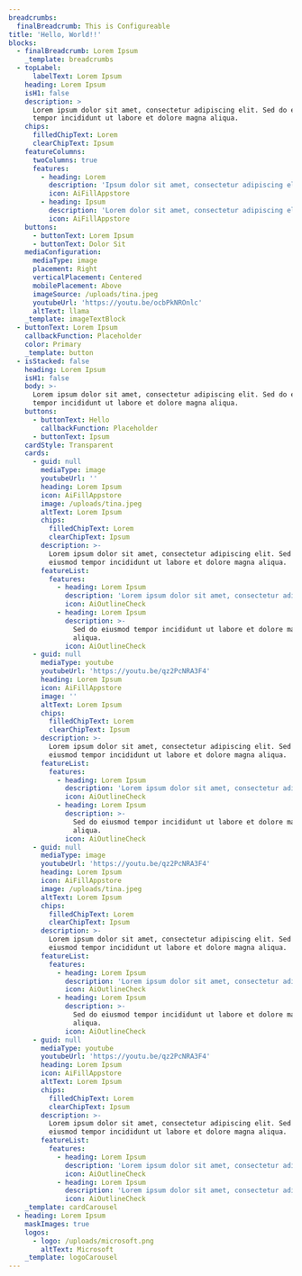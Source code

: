 ```yaml
---
breadcrumbs:
  finalBreadcrumb: This is Configureable
title: 'Hello, World!!'
blocks:
  - finalBreadcrumb: Lorem Ipsum
    _template: breadcrumbs
  - topLabel:
      labelText: Lorem Ipsum
    heading: Lorem Ipsum
    isH1: false
    description: >
      Lorem ipsum dolor sit amet, consectetur adipiscing elit. Sed do eiusmod
      tempor incididunt ut labore et dolore magna aliqua.
    chips:
      filledChipText: Lorem
      clearChipText: Ipsum
    featureColumns:
      twoColumns: true
      features:
        - heading: Lorem
          description: 'Ipsum dolor sit amet, consectetur adipiscing elit.'
          icon: AiFillAppstore
        - heading: Ipsum
          description: 'Lorem dolor sit amet, consectetur adipiscing elit.'
          icon: AiFillAppstore
    buttons:
      - buttonText: Lorem Ipsum
      - buttonText: Dolor Sit
    mediaConfiguration:
      mediaType: image
      placement: Right
      verticalPlacement: Centered
      mobilePlacement: Above
      imageSource: /uploads/tina.jpeg
      youtubeUrl: 'https://youtu.be/ocbPkNROnlc'
      altText: llama
    _template: imageTextBlock
  - buttonText: Lorem Ipsum
    callbackFunction: Placeholder
    color: Primary
    _template: button
  - isStacked: false
    heading: Lorem Ipsum
    isH1: false
    body: >-
      Lorem ipsum dolor sit amet, consectetur adipiscing elit. Sed do eiusmod
      tempor incididunt ut labore et dolore magna aliqua.
    buttons:
      - buttonText: Hello
        callbackFunction: Placeholder
      - buttonText: Ipsum
    cardStyle: Transparent
    cards:
      - guid: null
        mediaType: image
        youtubeUrl: ''
        heading: Lorem Ipsum
        icon: AiFillAppstore
        image: /uploads/tina.jpeg
        altText: Lorem Ipsum
        chips:
          filledChipText: Lorem
          clearChipText: Ipsum
        description: >-
          Lorem ipsum dolor sit amet, consectetur adipiscing elit. Sed do
          eiusmod tempor incididunt ut labore et dolore magna aliqua.
        featureList:
          features:
            - heading: Lorem Ipsum
              description: 'Lorem ipsum dolor sit amet, consectetur adipiscing elit.'
              icon: AiOutlineCheck
            - heading: Lorem Ipsum
              description: >-
                Sed do eiusmod tempor incididunt ut labore et dolore magna
                aliqua.
              icon: AiOutlineCheck
      - guid: null
        mediaType: youtube
        youtubeUrl: 'https://youtu.be/qz2PcNRA3F4'
        heading: Lorem Ipsum
        icon: AiFillAppstore
        image: ''
        altText: Lorem Ipsum
        chips:
          filledChipText: Lorem
          clearChipText: Ipsum
        description: >-
          Lorem ipsum dolor sit amet, consectetur adipiscing elit. Sed do
          eiusmod tempor incididunt ut labore et dolore magna aliqua.
        featureList:
          features:
            - heading: Lorem Ipsum
              description: 'Lorem ipsum dolor sit amet, consectetur adipiscing elit.'
              icon: AiOutlineCheck
            - heading: Lorem Ipsum
              description: >-
                Sed do eiusmod tempor incididunt ut labore et dolore magna
                aliqua.
              icon: AiOutlineCheck
      - guid: null
        mediaType: image
        youtubeUrl: 'https://youtu.be/qz2PcNRA3F4'
        heading: Lorem Ipsum
        icon: AiFillAppstore
        image: /uploads/tina.jpeg
        altText: Lorem Ipsum
        chips:
          filledChipText: Lorem
          clearChipText: Ipsum
        description: >-
          Lorem ipsum dolor sit amet, consectetur adipiscing elit. Sed do
          eiusmod tempor incididunt ut labore et dolore magna aliqua.
        featureList:
          features:
            - heading: Lorem Ipsum
              description: 'Lorem ipsum dolor sit amet, consectetur adipiscing elit.'
              icon: AiOutlineCheck
            - heading: Lorem Ipsum
              description: >-
                Sed do eiusmod tempor incididunt ut labore et dolore magna
                aliqua.
              icon: AiOutlineCheck
      - guid: null
        mediaType: youtube
        youtubeUrl: 'https://youtu.be/qz2PcNRA3F4'
        heading: Lorem Ipsum
        icon: AiFillAppstore
        altText: Lorem Ipsum
        chips:
          filledChipText: Lorem
          clearChipText: Ipsum
        description: >-
          Lorem ipsum dolor sit amet, consectetur adipiscing elit. Sed do
          eiusmod tempor incididunt ut labore et dolore magna aliqua.
        featureList:
          features:
            - heading: Lorem Ipsum
              description: 'Lorem ipsum dolor sit amet, consectetur adipiscing elit.'
              icon: AiOutlineCheck
            - heading: Lorem Ipsum
              description: 'Lorem ipsum dolor sit amet, consectetur adipiscing elit.'
              icon: AiOutlineCheck
    _template: cardCarousel
  - heading: Lorem Ipsum
    maskImages: true
    logos:
      - logo: /uploads/microsoft.png
        altText: Microsoft
    _template: logoCarousel
---
```


